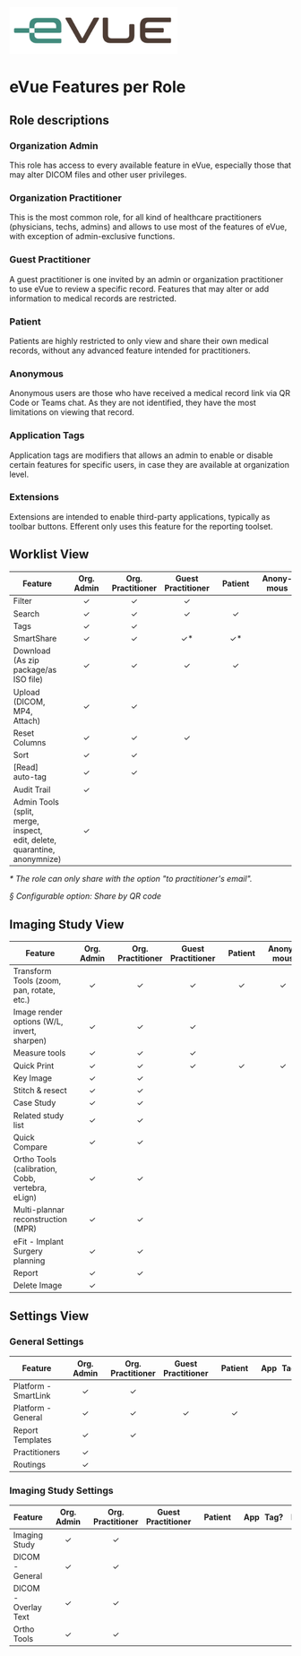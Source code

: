 <img class="logo" width="300" alt="logo" src="eVue_logo.png" />

# eVue Features per Role

## Role descriptions

### Organization Admin
This role has access to every available feature in eVue, especially those that may alter DICOM files and other user privileges.

### Organization Practitioner
This is the most common role, for all kind of healthcare practitioners (physicians, techs, admins) and allows to use most of the features of eVue, with exception of admin-exclusive functions.

### Guest Practitioner
A guest practitioner is one invited by an admin or organization practitioner to use eVue to review a specific record. Features that may alter or add information to medical records are restricted.

### Patient
Patients are highly restricted to only view and share their own medical records, without any advanced feature intended for practitioners.

### Anonymous
Anonymous users are those who have received a medical record link via QR Code or Teams chat. As they are not identified, they have the most limitations on viewing that record.

### Application Tags
Application tags are modifiers that allows an admin to enable or disable certain features for specific users, in case they are available at organization level.

### Extensions
Extensions are intended to enable third-party applications, typically as toolbar buttons. Efferent only uses this feature for the reporting toolset.

## Worklist View

Feature|Org.<br>&numsp;Admin&numsp;|Org.<br>Practitioner|Guest<br>Practitioner|&numsp;Patient&numsp;|Anony-<br>mous|App&numsp;Tag?|Extension?
--|:--:|:--:|:--:|:--:|:--:|:--:|:--:|
Filter|&#x2713;|&#x2713;|&#x2713;|||||
Search|&#x2713;|&#x2713;|&#x2713;|&#x2713;||||
Tags|&#x2713;|&#x2713;||||||
SmartShare|&#x2713;|&#x2713;|&#x2713;*|&#x2713;*||&#x2713;&sect;||
Download (As zip package/as ISO file)|&#x2713;|&#x2713;|&#x2713;|&#x2713;||&#x2713;||
Upload (DICOM, MP4, Attach)|&#x2713;|&#x2713;||||&#x2713;||
Reset Columns|&#x2713;|&#x2713;|&#x2713;|||||
Sort|&#x2713;|&#x2713;||||&#x2713;||
[Read] auto-tag|&#x2713;|&#x2713;||||&#x2713;||
Audit Trail|&#x2713;|||||||
Admin Tools (split, merge, inspect,<br>edit, delete, quarantine, anonymnize)|&#x2713;|||||||

_*_ _The role can only share with the option "to practitioner's email"._

_&sect;_ _Configurable option: Share by QR code_

## Imaging Study View

Feature|Org.<br>&numsp;Admin&numsp;|Org.<br>Practitioner|Guest<br>Practitioner|&numsp;Patient&numsp;|Anony-<br>mous|App&numsp;Tag?|Extension?
--|:--:|:--:|:--:|:--:|:--:|:--:|:--:|
Transform Tools (zoom, pan, rotate, etc.)|&#x2713;|&#x2713;|&#x2713;|&#x2713;|&#x2713;|||
Image render options (W/L, invert, sharpen)|&#x2713;|&#x2713;|&#x2713;|||||
Measure tools|&#x2713;|&#x2713;|&#x2713;|||||
Quick Print|&#x2713;|&#x2713;|&#x2713;|&#x2713;|&#x2713;|||
Key Image|&#x2713;|&#x2713;| | | |||
Stitch & resect|&#x2713;|&#x2713;|||||
Case Study|&#x2713;|&#x2713;| | | |||
Related study list|&#x2713;|&#x2713;||||||
Quick Compare|&#x2713;|&#x2713;| | | |||
Ortho Tools (calibration, Cobb, vertebra, eLign)|&#x2713;|&#x2713;| | | |||
Multi-plannar reconstruction (MPR)|&#x2713;|&#x2713;||||&#x2713;||
eFit - Implant Surgery planning|&#x2713;|&#x2713;||||&#x2713;||
Report|&#x2713;|&#x2713;| | | ||&#x2713;|
Delete Image|&#x2713;| | | | |||

## Settings View

### General Settings

Feature|Org.<br>&numsp;Admin&numsp;|Org.<br>Practitioner|Guest<br>Practitioner|&numsp;Patient&numsp;|App&numsp;Tag?|Extension?
--|:--:|:--:|:--:|:--:|:--:|:--:|
Platform - SmartLink|&#x2713;|&#x2713;|||||
Platform - General|&#x2713;|&#x2713;|&#x2713;|&#x2713;|||||
Report Templates|&#x2713;|&#x2713;||||&#x2713;|
Practitioners|&#x2713;||||
Routings|&#x2713;||||||

### Imaging Study Settings

Feature|Org.<br>&numsp;Admin&numsp;|Org.<br>Practitioner|Guest<br>Practitioner|&numsp;Patient&numsp;|App&numsp;Tag?|Extension?
--|:--:|:--:|:--:|:--:|:--:|:--:|
Imaging Study|&#x2713;|&#x2713;|||
DICOM - General|&#x2713;|&#x2713;|||
DICOM - Overlay Text|&#x2713;|&#x2713;|||
Ortho Tools|&#x2713;|&#x2713;|||
